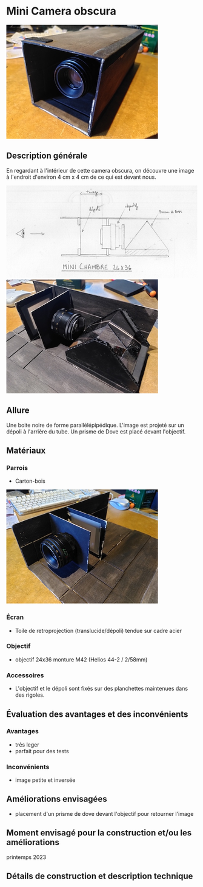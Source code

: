 #  Mini Camera obscura
![mini_chambre_2](../photos/mini_chambre_2_ultralight.jpg)

## Description générale
En regardant à l'intérieur de cette camera obscura, on découvre une image à l'endroit d'environ 4 cm x 4 cm de ce qui est devant nous.

![proto_0](../photos/proto_00V2_ultralight.jpg)
![mini_chambre_3](../photos/mini_chambre_3_ultralight.jpg)
## Allure
Une boite noire de forme parallélépipédique. L'image est projeté sur un dépoli à l'arrière du tube. Un prisme de Dove est placé devant l'objectif.

## Matériaux

### Parrois
- Carton-bois

![mini_chambre_1](../photos/mini_chambre_1_ultralight.jpg)
### Écran
- Toile de retroprojection (translucide/dépoli) tendue sur cadre acier

### Objectif
- objectif 24x36 monture M42 (Helios 44-2 / 2/58mm) 

### Accessoires
- L'objectif et le dépoli sont fixés sur des planchettes maintenues dans des rigoles.

## Évaluation des avantages et des inconvénients

### Avantages
- très leger
- parfait pour des tests

### Inconvénients
- image petite et inversée

## Améliorations envisagées
- placement d'un prisme de dove devant l'objectif pour retourner l'image



## Moment envisagé pour la construction et/ou les améliorations
printemps 2023

## Détails de construction et description technique
